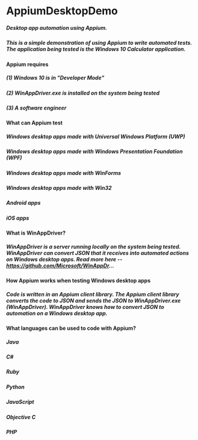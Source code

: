 # AppiumDesktopDemo

##### Desktop app automation using Appium.

##### This is a simple demonstration of using Appium to write automated tests. The application being tested is the Windows 10 Calculator application.

#### __Appium requires__
##### (1) Windows 10 is in "Developer Mode"
##### (2) WinAppDriver.exe is installed on the system being tested
##### (3) A software engineer

#### __What can Appium test__
##### Windows desktop apps made with Universal Windows Platform (UWP)
##### Windows desktop apps made with Windows Presentation Foundation (WPF)
##### Windows desktop apps made with WinForms
##### Windows desktop apps made with Win32
##### Android apps
##### iOS apps

#### __What is WinAppDriver?__
##### WinAppDriver is a server running locally on the system being tested. WinAppDriver can convert JSON that it receives into automated actions on Windows desktop apps. Read more here -- https://github.com/Microsoft/WinAppDr...

#### __How Appium works when testing Windows desktop apps__
##### Code is written in an Appium client library. The Appium client library converts the code to JSON and sends the JSON to WinAppDriver.exe (WinAppDriver). WinAppDriver knows how to convert JSON to automation on a Windows desktop app.

#### __What languages can be used to code with Appium?__
##### Java
##### C#
##### Ruby
##### Python
##### JavaScript
##### Objective C
##### PHP
